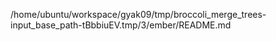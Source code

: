 /home/ubuntu/workspace/gyak09/tmp/broccoli_merge_trees-input_base_path-tBbbiuEV.tmp/3/ember/README.md